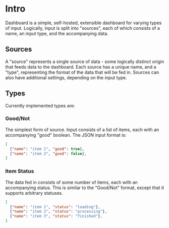 # Intro

Dashboard is a simple, self-hosted, extensible dashboard for varying types of
input.  Logically, input is split into "sources", each of which consists of a
name, an input type, and the accompanying data.


## Sources

A "source" represents a single source of data - some logically distinct origin
that feeds data to the dashboard.  Each source has a unique name, and a "type",
representing the format of the data that will be fed in.  Sources can also have
additional settings, depending on the input type.

## Types

Currently implemented types are:

### Good/Not

The simplest form of source.  Input consists of a list of items, each with an
accompanying "good" boolean.  The JSON input format is:

```json
[
  {"name": "item 1", "good": true},
  {"name": "item 2", "good": false},
]
```

### Item Status

The data fed in consists of some number of items, each with an accompanying
status.  This is similar to the "Good/Not" format, except that it supports
arbitrary statuses.

```json
[
  {"name": "item 1", "status": "loading"},
  {"name": "item 2", "status": "processing"},
  {"name": "item 3", "status": "finished"},
]
```
